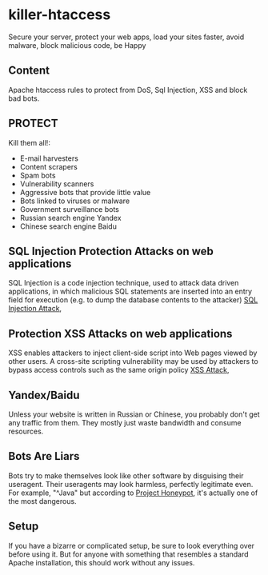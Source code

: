 killer-htaccess
===============

Secure your server, protect your web apps, load your sites faster, avoid malware, block malicious code, be Happy

Content
-------


Apache htaccess rules to protect from DoS, Sql Injection, XSS and block bad bots.

PROTECT
-------

Kill them all!:

- E-mail harvesters
- Content scrapers
- Spam bots
- Vulnerability scanners
- Aggressive bots that provide little value
- Bots linked to viruses or malware
- Government surveillance bots
- Russian search engine Yandex
- Chinese search engine Baidu




SQL Injection Protection Attacks on web applications
----------------------------------------------------

SQL Injection is a code injection technique, used to attack data driven applications, in which malicious SQL statements are inserted into an entry field for execution (e.g. to dump the database contents to the attacker)
[SQL Injection Attack](http://en.wikipedia.org/wiki/SQL_injection),




Protection XSS Attacks on web applications
------------------------------------------

XSS enables attackers to inject client-side script into Web pages viewed by other users. A cross-site scripting vulnerability may be used by attackers to bypass access controls such as the same origin policy
[XSS Attack](http://en.wikipedia.org/wiki/Cross-site_scripting),




Yandex/Baidu
------------

Unless your website is written in Russian or Chinese, you probably don't
get any traffic from them. They mostly just waste bandwidth and consume resources.


Bots Are Liars
--------------

Bots try to make themselves look like other software by disguising their
useragent. Their useragents may look harmless, perfectly legitimate even.
For example, "^Java" but according to
[Project Honeypot](https://www.projecthoneypot.org/harvester_useragents.php),
it's actually one of the most dangerous.


Setup
-----

If you have a bizarre or complicated setup, be sure to look everything
over before using it. But for anyone with something that resembles
a standard Apache installation, this should work without any issues.

